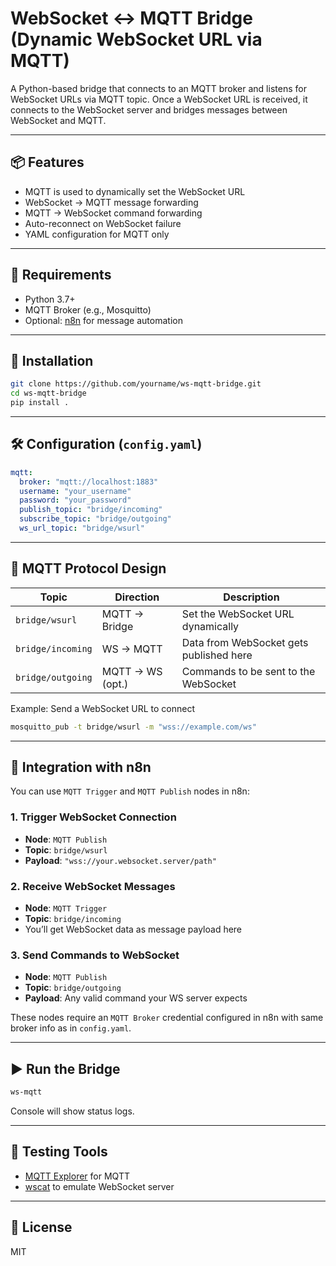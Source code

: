 
# WebSocket ↔ MQTT Bridge (Dynamic WebSocket URL via MQTT)

A Python-based bridge that connects to an MQTT broker and listens for WebSocket URLs via MQTT topic. Once a WebSocket URL is received, it connects to the WebSocket server and bridges messages between WebSocket and MQTT.

---

## 📦 Features

- MQTT is used to dynamically set the WebSocket URL
- WebSocket → MQTT message forwarding
- MQTT → WebSocket command forwarding
- Auto-reconnect on WebSocket failure
- YAML configuration for MQTT only

---

## 🧱 Requirements

- Python 3.7+
- MQTT Broker (e.g., Mosquitto)
- Optional: [n8n](https://n8n.io) for message automation

---

## 🚀 Installation

```bash
git clone https://github.com/yourname/ws-mqtt-bridge.git
cd ws-mqtt-bridge
pip install .
```

---

## 🛠 Configuration (`config.yaml`)

```yaml
mqtt:
  broker: "mqtt://localhost:1883"
  username: "your_username"
  password: "your_password"
  publish_topic: "bridge/incoming"
  subscribe_topic: "bridge/outgoing"
  ws_url_topic: "bridge/wsurl"
```

---

## 📡 MQTT Protocol Design

| Topic             | Direction         | Description |
|------------------|-------------------|-------------|
| `bridge/wsurl`   | MQTT → Bridge     | Set the WebSocket URL dynamically |
| `bridge/incoming`| WS → MQTT         | Data from WebSocket gets published here |
| `bridge/outgoing`| MQTT → WS (opt.)  | Commands to be sent to the WebSocket |

Example: Send a WebSocket URL to connect

```bash
mosquitto_pub -t bridge/wsurl -m "wss://example.com/ws"
```

---

## 🔁 Integration with n8n

You can use `MQTT Trigger` and `MQTT Publish` nodes in n8n:

### 1. Trigger WebSocket Connection

- **Node**: `MQTT Publish`
- **Topic**: `bridge/wsurl`
- **Payload**: `"wss://your.websocket.server/path"`

### 2. Receive WebSocket Messages

- **Node**: `MQTT Trigger`
- **Topic**: `bridge/incoming`
- You’ll get WebSocket data as message payload here

### 3. Send Commands to WebSocket

- **Node**: `MQTT Publish`
- **Topic**: `bridge/outgoing`
- **Payload**: Any valid command your WS server expects

These nodes require an `MQTT Broker` credential configured in n8n with same broker info as in `config.yaml`.

---

## ▶️ Run the Bridge

```bash
ws-mqtt
```

Console will show status logs.

---

## 🧪 Testing Tools

- [MQTT Explorer](https://mqtt-explorer.com) for MQTT
- [wscat](https://github.com/websockets/wscat) to emulate WebSocket server

---

## 📄 License

MIT
